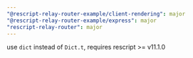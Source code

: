 ```yaml
---
"@rescript-relay-router-example/client-rendering": major
"@rescript-relay-router-example/express": major
"rescript-relay-router": major
---
```


use `dict` instead of `Dict.t`, requires rescript >= v11.1.0
